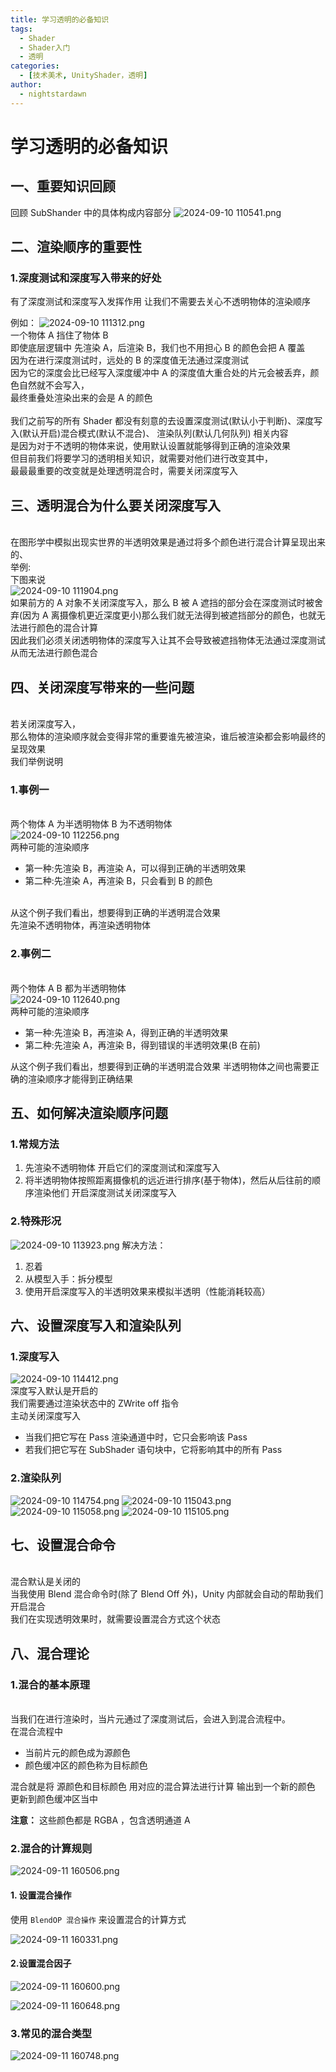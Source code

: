 ```yaml
---
title: 学习透明的必备知识
tags:
  - Shader
  - Shader入门
  - 透明
categories:
  - [技术美术, UnityShader，透明]
author:
  - nightstardawn
---
```


# 学习透明的必备知识

## 一、重要知识回顾

回顾 SubShander 中的具体构成内容部分
![ 2024-09-10 110541.png](https://s2.loli.net/2024/09/10/Q4dYyBMhT6nFLAt.png)

## 二、渲染顺序的重要性

### 1.深度测试和深度写入带来的好处

有了深度测试和深度写入发挥作用
让我们不需要去关心不透明物体的渲染顺序

例如：
![ 2024-09-10 111312.png](https://s2.loli.net/2024/09/10/65FrJh7ME8Wkxd2.png)
</br>一个物体 A 挡住了物体 B
</br>即使底层逻辑中 先渲染 A，后渲染 B，我们也不用担心 B 的颜色会把 A 覆盖
</br>因为在进行深度测试时，远处的 B 的深度值无法通过深度测试
</br>因为它的深度会比已经写入深度缓冲中 A 的深度值大重合处的片元会被丢弃，颜色自然就不会写入，
</br>最终重叠处渲染出来的会是 A 的颜色
</br>
</br>我们之前写的所有 Shader 都没有刻意的去设置深度测试(默认小于判断)、深度写入(默认开启)混合模式(默认不混合)、 渲染队列(默认几何队列) 相关内容
</br>是因为对于不透明的物体来说，使用默认设置就能够得到正确的渲染效果
</br>但目前我们将要学习的透明相关知识，就需要对他们进行改变其中，
</br>最最最重要的改变就是处理透明混合时，需要关闭深度写入

## 三、透明混合为什么要关闭深度写入

</br>在图形学中模拟出现实世界的半透明效果是通过将多个颜色进行混合计算呈现出来的、
</br>举例:
</br>下图来说
</br>![ 2024-09-10 111904.png](https://s2.loli.net/2024/09/10/dqx3DWoYyL64uVs.png)
</br>如果前方的 A 对象不关闭深度写入，那么 B 被 A 遮挡的部分会在深度测试时被舍弃(因为 A 离摄像机更近深度更小)那么我们就无法得到被遮挡部分的颜色，也就无法进行颜色的混合计算
</br>因此我们必须关闭透明物体的深度写入让其不会导致被遮挡物体无法通过深度测试从而无法进行颜色混合

## 四、关闭深度写带来的一些问题

</br>若关闭深度写入，
</br>那么物体的渲染顺序就会变得非常的重要谁先被渲染，谁后被渲染都会影响最终的呈现效果
</br>我们举例说明

### 1.事例一

</br>两个物体 A 为半透明物体 B 为不透明物体
</br>![ 2024-09-10 112256.png](https://s2.loli.net/2024/09/10/a3o2PZBled5NfmJ.png)
</br>两种可能的渲染顺序

- 第一种:先渲染 B，再渲染 A，可以得到正确的半透明效果
- 第二种:先渲染 A，再渲染 B，只会看到 B 的颜色

</br>从这个例子我们看出，想要得到正确的半透明混合效果
</br>先渲染不透明物体，再渲染透明物体

### 2.事例二

</br>两个物体 A B 都为半透明物体
</br>![ 2024-09-10 112640.png](https://s2.loli.net/2024/09/10/JOVBsuigqHN2XzE.png)
</br>两种可能的渲染顺序

- 第一种:先渲染 B，再渲染 A，得到正确的半透明效果
- 第二种:先渲染 A，再渲染 B，得到错误的半透明效果(B 在前)

从这个例子我们看出，想要得到正确的半透明混合效果
半透明物体之间也需要正确的渲染顺序才能得到正确结果

## 五、如何解决渲染顺序问题

### 1.常规方法

1. 先渲染不透明物体
   开启它们的深度测试和深度写入
2. 将半透明物体按照距离摄像机的远近进行排序(基于物体)，然后从后往前的顺序渲染他们
   开启深度测试关闭深度写入

### 2.特殊形况

![ 2024-09-10 113923.png](https://s2.loli.net/2024/09/10/slgGNt1Zz93ra8w.png)
解决方法：

1. 忍着
2. 从模型入手：拆分模型
3. 使用开启深度写入的半透明效果来模拟半透明（性能消耗较高）

## 六、设置深度写入和渲染队列

### 1.深度写入

![ 2024-09-10 114412.png](https://s2.loli.net/2024/09/10/L1PTYfpNADIuj8J.png)
</br>深度写入默认是开启的
</br>我们需要通过渲染状态中的 ZWrite off 指令
</br>主动关闭深度写入

- 当我们把它写在 Pass 渲染通道中时，它只会影响该 Pass
- 若我们把它写在 SubShader 语句块中，它将影响其中的所有 Pass

### 2.渲染队列

![ 2024-09-10 114754.png](https://s2.loli.net/2024/09/10/wxsyomuabPOzhL1.png)
![ 2024-09-10 115043.png](https://s2.loli.net/2024/09/10/zdxLfoJSN9C1y4w.png)
![ 2024-09-10 115058.png](https://s2.loli.net/2024/09/10/hgqDd5CyLZVBHeG.png)
![ 2024-09-10 115105.png](https://s2.loli.net/2024/09/10/k3zwC2Zyx4d1SFK.png)

## 七、设置混合命令

</br>混合默认是关闭的
</br>当我使用 Blend 混合命令时(除了 Blend Off 外)，Unity 内部就会自动的帮助我们开启混合
</br>我们在实现透明效果时，就需要设置混合方式这个状态

## 八、混合理论

### 1.混合的基本原理

</br>当我们在进行渲染时，当片元通过了深度测试后，会进入到混合流程中。
</br>在混合流程中

- 当前片元的颜色成为源颜色
- 颜色缓冲区的颜色称为目标颜色

混合就是将 源颜色和目标颜色 用对应的混合算法进行计算
输出到一个新的颜色 更新到颜色缓冲区当中

**注意：** 这些颜色都是 RGBA ，包含透明通道 A

### 2.混合的计算规则

![ 2024-09-11 160506.png](https://s2.loli.net/2024/09/11/zKSGfiV38yRZkC5.png)

#### 1. 设置混合操作

使用 `BlendOP 混合操作` 来设置混合的计算方式

![ 2024-09-11 160331.png](https://s2.loli.net/2024/09/11/GCH2Q4fmL8uzNhq.png)

#### 2.设置混合因子

![ 2024-09-11 160600.png](https://s2.loli.net/2024/09/11/al4WVEPo7RiSGdp.png)

![ 2024-09-11 160648.png](https://s2.loli.net/2024/09/11/rsioYEGeInWZ8FK.png)

### 3.常见的混合类型

![ 2024-09-11 160748.png](https://s2.loli.net/2024/09/11/9a5sekviW4mIHqJ.png)
